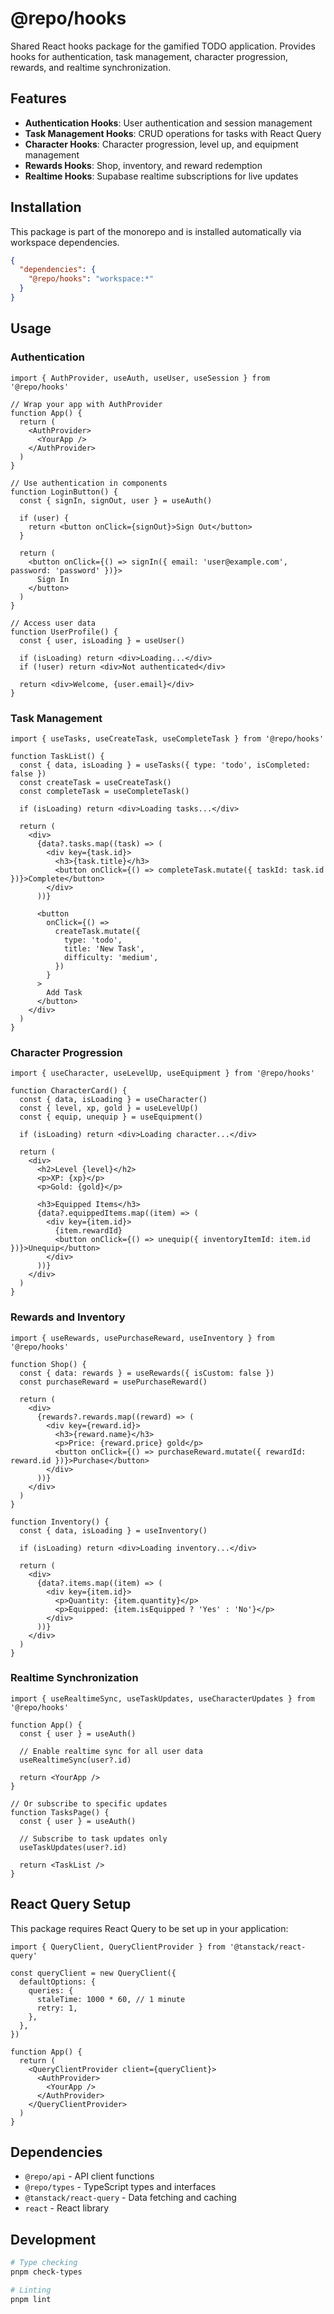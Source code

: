 # @repo/hooks

Shared React hooks package for the gamified TODO application. Provides hooks for authentication, task management, character progression, rewards, and realtime synchronization.

## Features

- **Authentication Hooks**: User authentication and session management
- **Task Management Hooks**: CRUD operations for tasks with React Query
- **Character Hooks**: Character progression, level up, and equipment management
- **Rewards Hooks**: Shop, inventory, and reward redemption
- **Realtime Hooks**: Supabase realtime subscriptions for live updates

## Installation

This package is part of the monorepo and is installed automatically via workspace dependencies.

```json
{
  "dependencies": {
    "@repo/hooks": "workspace:*"
  }
}
```

## Usage

### Authentication

```tsx
import { AuthProvider, useAuth, useUser, useSession } from '@repo/hooks'

// Wrap your app with AuthProvider
function App() {
  return (
    <AuthProvider>
      <YourApp />
    </AuthProvider>
  )
}

// Use authentication in components
function LoginButton() {
  const { signIn, signOut, user } = useAuth()

  if (user) {
    return <button onClick={signOut}>Sign Out</button>
  }

  return (
    <button onClick={() => signIn({ email: 'user@example.com', password: 'password' })}>
      Sign In
    </button>
  )
}

// Access user data
function UserProfile() {
  const { user, isLoading } = useUser()

  if (isLoading) return <div>Loading...</div>
  if (!user) return <div>Not authenticated</div>

  return <div>Welcome, {user.email}</div>
}
```

### Task Management

```tsx
import { useTasks, useCreateTask, useCompleteTask } from '@repo/hooks'

function TaskList() {
  const { data, isLoading } = useTasks({ type: 'todo', isCompleted: false })
  const createTask = useCreateTask()
  const completeTask = useCompleteTask()

  if (isLoading) return <div>Loading tasks...</div>

  return (
    <div>
      {data?.tasks.map((task) => (
        <div key={task.id}>
          <h3>{task.title}</h3>
          <button onClick={() => completeTask.mutate({ taskId: task.id })}>Complete</button>
        </div>
      ))}

      <button
        onClick={() =>
          createTask.mutate({
            type: 'todo',
            title: 'New Task',
            difficulty: 'medium',
          })
        }
      >
        Add Task
      </button>
    </div>
  )
}
```

### Character Progression

```tsx
import { useCharacter, useLevelUp, useEquipment } from '@repo/hooks'

function CharacterCard() {
  const { data, isLoading } = useCharacter()
  const { level, xp, gold } = useLevelUp()
  const { equip, unequip } = useEquipment()

  if (isLoading) return <div>Loading character...</div>

  return (
    <div>
      <h2>Level {level}</h2>
      <p>XP: {xp}</p>
      <p>Gold: {gold}</p>

      <h3>Equipped Items</h3>
      {data?.equippedItems.map((item) => (
        <div key={item.id}>
          {item.rewardId}
          <button onClick={() => unequip({ inventoryItemId: item.id })}>Unequip</button>
        </div>
      ))}
    </div>
  )
}
```

### Rewards and Inventory

```tsx
import { useRewards, usePurchaseReward, useInventory } from '@repo/hooks'

function Shop() {
  const { data: rewards } = useRewards({ isCustom: false })
  const purchaseReward = usePurchaseReward()

  return (
    <div>
      {rewards?.rewards.map((reward) => (
        <div key={reward.id}>
          <h3>{reward.name}</h3>
          <p>Price: {reward.price} gold</p>
          <button onClick={() => purchaseReward.mutate({ rewardId: reward.id })}>Purchase</button>
        </div>
      ))}
    </div>
  )
}

function Inventory() {
  const { data, isLoading } = useInventory()

  if (isLoading) return <div>Loading inventory...</div>

  return (
    <div>
      {data?.items.map((item) => (
        <div key={item.id}>
          <p>Quantity: {item.quantity}</p>
          <p>Equipped: {item.isEquipped ? 'Yes' : 'No'}</p>
        </div>
      ))}
    </div>
  )
}
```

### Realtime Synchronization

```tsx
import { useRealtimeSync, useTaskUpdates, useCharacterUpdates } from '@repo/hooks'

function App() {
  const { user } = useAuth()

  // Enable realtime sync for all user data
  useRealtimeSync(user?.id)

  return <YourApp />
}

// Or subscribe to specific updates
function TasksPage() {
  const { user } = useAuth()

  // Subscribe to task updates only
  useTaskUpdates(user?.id)

  return <TaskList />
}
```

## React Query Setup

This package requires React Query to be set up in your application:

```tsx
import { QueryClient, QueryClientProvider } from '@tanstack/react-query'

const queryClient = new QueryClient({
  defaultOptions: {
    queries: {
      staleTime: 1000 * 60, // 1 minute
      retry: 1,
    },
  },
})

function App() {
  return (
    <QueryClientProvider client={queryClient}>
      <AuthProvider>
        <YourApp />
      </AuthProvider>
    </QueryClientProvider>
  )
}
```

## Dependencies

- `@repo/api` - API client functions
- `@repo/types` - TypeScript types and interfaces
- `@tanstack/react-query` - Data fetching and caching
- `react` - React library

## Development

```bash
# Type checking
pnpm check-types

# Linting
pnpm lint
```
